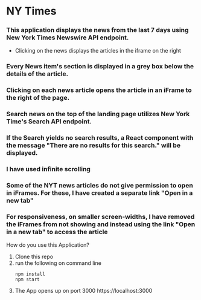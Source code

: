 # NY Times 

### This application displays the news from the last 7 days using New York Times Newswire API endpoint.
  - Clicking on the news displays the articles in the iframe on the right

### Every News item's section is displayed in a grey box below the details of the article.

### Clicking on each news article opens the article in an iFrame to the right of the page.

### Search news on the top of the landing page utilizes New York Time's Search API endpoint.

### If the Search yields no search results, a React component with the message "There are no results for this search." will be displayed.

### I have used infinite scrolling

### Some of the NYT news articles do not give permission to open in iFrames. For these, I have created a separate link "Open in a new tab"

### For responsiveness, on smaller screen-widths, I have removed the iFrames from not showing and instead using the link "Open in a new tab" to access the article

How do you use this Application?
  1. Clone this repo
  2. run the following on command line 
      ```
      npm install
      npm start
      ```
  3. The App opens up on port 3000
      https://localhost:3000
